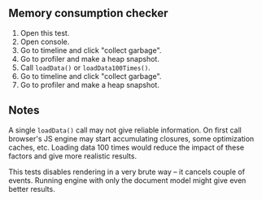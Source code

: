 ## Memory consumption checker

1. Open this test.
2. Open console.
3. Go to timeline and click "collect garbage".
4. Go to profiler and make a heap snapshot.
5. Call `loadData()` or `loadData100Times()`.
6. Go to timeline and click "collect garbage".
7. Go to profiler and make a heap snapshot.

## Notes

A single `loadData()` call may not give reliable information. On first call browser's JS engine may start accumulating closures, some optimization caches, etc. Loading data 100 times would reduce the impact of these factors and give more realistic results.

This tests disables rendering in a very brute way – it cancels couple of events. Running engine with only the document model might give even better results.

